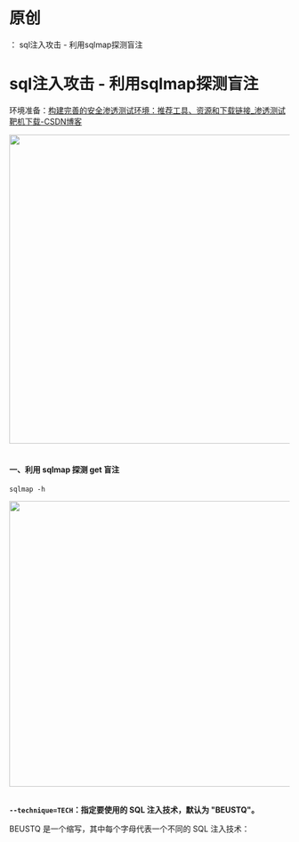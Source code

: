 # 原创
：  sql注入攻击 - 利用sqlmap探测盲注

# sql注入攻击 - 利用sqlmap探测盲注

环境准备：[构建完善的安全渗透测试环境：推荐工具、资源和下载链接_渗透测试靶机下载-CSDN博客](https://blog.csdn.net/weixin_43263566/article/details/129031187) 

<img alt="" height="555" src="https://img-blog.csdnimg.cn/direct/7d1f22bcc1bf43d9b4c3a545b1e07f1d.png" width="1200"/> 

#### 一、利用 sqlmap 探测 get 盲注

```
sqlmap -h
```

<img alt="" height="513" src="https://img-blog.csdnimg.cn/direct/f239a27ba6ae47c19fc3eaf49af7027f.png" width="650"/> 

**`--technique=TECH`：指定要使用的 SQL 注入技术，默认为 "BEUSTQ"。**

BEUSTQ 是一个缩写，其中每个字母代表一个不同的 SQL 注入技术：
